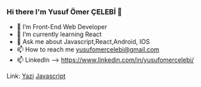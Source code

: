 ### Hi there I'm Yusuf Ömer ÇELEBİ 👋


- 🔭 I’m Front-End Web Developer 
- 🌱 I’m currently learning  React
- 💬 Ask me about  Javascript,React,Android, IOS
- 📫 How to reach me yusufomercelebi@gmail.com
- 📫 LinkedIn --> https://www.linkedin.com/in/yusufomercelebi/

Link:
[Yazi](url)
[Javascript](https://developer.mozilla.org/en-US/docs/Web/JavaScript/)
